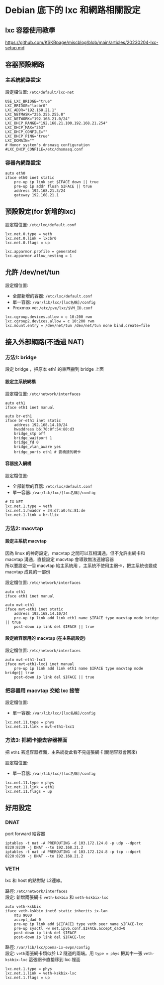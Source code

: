 # Debian 底下的 lxc 和網路相關設定

## lxc 容器使用教學
https://github.com/KSKBpage/miscblog/blob/main/articles/20230204-lxc-setup.md

## 容器預設網路

### 主系統網路設定

設定檔位置: `/etc/default/lxc-net`
```
USE_LXC_BRIDGE="true"
LXC_BRIDGE="lxcbr0"
LXC_ADDR="192.168.21.1"
LXC_NETMASK="255.255.255.0"
LXC_NETWORK="192.168.21.0/24"
LXC_DHCP_RANGE="192.168.21.100,192.168.21.254"
LXC_DHCP_MAX="253"
LXC_DHCP_CONFILE=""
LXC_DHCP_PING="true"
LXC_DOMAIN=""
# Honor system's dnsmasq configuration
#LXC_DHCP_CONFILE=/etc/dnsmasq.conf
```

### 容器內網路設定
```
auto eth0
iface eth0 inet static
    pre-up ip link set $IFACE down || true
    pre-up ip addr flush $IFACE || true
    address 192.168.21.3/24
    gateway 192.168.21.1
```


## 預設設定(for 新增的lxc)

設定檔位置: `/etc/lxc/default.conf`
```
lxc.net.0.type = veth
lxc.net.0.link = lxcbr0
lxc.net.0.flags = up

lxc.apparmor.profile = generated
lxc.apparmor.allow_nesting = 1
```


## 允許 /dev/net/tun

設定檔位置: 
* 全部新增的容器: `/etc/lxc/default.conf`
* 單一容器: `/var/lib/lxc/[lxc名稱]/config`
* Proxmox ve: `/etc/pve/lxc/$VM_ID.conf`

```
lxc.cgroup.devices.allow = c 10:200 rwm
lxc.cgroup2.devices.allow = c 10:200 rwm
lxc.mount.entry = /dev/net/tun /dev/net/tun none bind,create=file
```

## 接入外部網路(不透過 NAT)

### 方法1: bridge

設定 bridge ，把原本 eth1 的東西搬到 bridge 上面

#### 設定主系統網橋

設定檔位置: `/etc/network/interfaces`
```
auto eth1
iface eth1 inet manual

auto br-eth1
iface br-eth1 inet static
    address 192.168.14.10/24
    hwaddress b6:70:8f:54:80:d3
    bridge_stp off
    bridge_waitport 1
    bridge_fd 0
    bridge_vlan_aware yes
    bridge_ports eth1 # 要橋接的網卡
```

#### 容器接入網橋

設定檔位置: 
* 全部新增的容器: `/etc/lxc/default.conf`
* 單一容器: `/var/lib/lxc/[lxc名稱]/config`

```
# IX NET
lxc.net.1.type = veth
lxc.net.1.hwaddr = 34:d7:a0:4c:81:de
lxc.net.1.link = br-llix
```

### 方法2: macvtap

#### 設定主系統 macvtap

因為 linux 的神奇設定，macvtap 之間可以互相溝通，但不允許主網卡和 macvtap 溝通，直接設定 macvtap 會導致無法連線容器  
所以要設定一個 macvtap 給主系統用 ，主系統不使用主網卡，把主系統也變成 macvtap 成員的一部份  

設定檔位置: `/etc/network/interfaces`
```
auto eth1
iface eth1 inet manual

auto mvt-eth1
iface mvt-eth1 inet static
    address 192.168.14.10/24
    pre-up ip link add link eth1 name $IFACE type macvtap mode bridge || true
    post-down ip link del $IFACE || true
```

#### 設定給容器用的 macvtap (在主系統設定)

設定檔位置: `/etc/network/interfaces`
```
auto mvt-eth1-lxc1
iface mvt-eth1-lxc1 inet manual
    pre-up ip link add link eth1 name $IFACE type macvtap mode bridge|| true
    post-down ip link del $IFACE || true
```
### 把容器用 macvtap 交給 lxc 接管

設定檔位置: 
* 單一容器: `/var/lib/lxc/[lxc名稱]/config`

```
lxc.net.11.type = phys
lxc.net.11.link = mvt-eth1-lxc1
```

### 方法3: 把網卡搬去容器裡面
把 `eth1` 丟進容器裡面，主系統從此看不見這張網卡(關閉容器會回來)

設定檔位置: 
* 單一容器: `/var/lib/lxc/[lxc名稱]/config`

```
lxc.net.11.type = phys
lxc.net.11.link = eth1
lxc.net.11.flags = up
```

## 好用設定

### DNAT
port forward 給容器
```
iptables -t nat -A PREROUTING -d 103.172.124.8 -p udp --dport 8220:8239 -j DNAT --to 192.168.21.2
iptables -t nat -A PREROUTING -d 103.172.124.8 -p tcp --dport 8220:8239 -j DNAT --to 192.168.21.2
```

### VETH
lxc 和 host 的點對點 L2連線。

路徑: `/etc/network/interfaces`  
設定: 新增兩張網卡 `veth-kskbix` 和 `veth-kskbix-lxc`
```
auto veth-kskbix
iface veth-kskbix inet6 static inherits ix-lan
    mtu 9000
    accept_dad 0
    pre-up ip link add ${IFACE} type veth peer name $IFACE-lxc
    pre-up sysctl -w net.ipv6.conf.$IFACE.accept_dad=0
    post-down ip link del $IFACE
    post-down ip link del $IFACE-lxc
```

路徑: `/var/lib/lxc/poema-ix-evpn/config`  
設定: `veth`兩張網卡類似於 L2 隧道的兩端。用 `type = phys` 把其中一張 `veth-kskbix-lxc` 這張網卡直接移到 lxc 裡面
```
lxc.net.1.type = phys
lxc.net.1.link = veth-kskbix-lxc
lxc.net.1.flags = up
